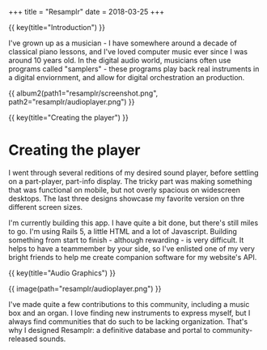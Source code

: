 +++
title = "Resamplr"
date = 2018-03-25
+++

{{ key(title="Introduction") }}

I've grown up as a musician - I have somewhere around a decade of classical piano lessons, and I've loved computer music ever since I was around 10 years old.  In the digital audio world, musicians often use programs called "samplers" - these programs play back real instruments in a digital enviornment, and allow for digital orchestration an production.

{{ album2(path1="resamplr/screenshot.png", path2="resamplr/audioplayer.png") }}

{{ key(title="Creating the player") }}

# Creating the player

I went through several reditions of my desired sound player, before settling on a part-player, part-info display.  The tricky part was making something that was functional on mobile, but not overly spacious on widescreen desktops.  The last three designs showcase my favorite version on thre different screen sizes.

I'm currently building this app.  I have quite a bit done, but there's still miles to go.  I'm using Rails 5, a little HTML and a lot of Javascript.  Building something from start to finish - although rewarding - is very difficult.  It helps to have a teammember by your side, so I've enlisted one of my very bright friends to help me create companion software for my website's API.

{{ key(title="Audio Graphics") }}

{{ image(path="resamplr/audioplayer.png") }}

I've made quite a few contributions to this community, including a music box and an organ.  I love finding new instruments to express myself, but I always find communities that do such to be lacking organization.  That's why I designed Resamplr: a definitive database and portal to community-released sounds.